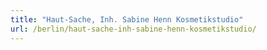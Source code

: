 ```yaml
---
title: "Haut-Sache, Inh. Sabine Henn Kosmetikstudio"
url: /berlin/haut-sache-inh-sabine-henn-kosmetikstudio/
---
```

